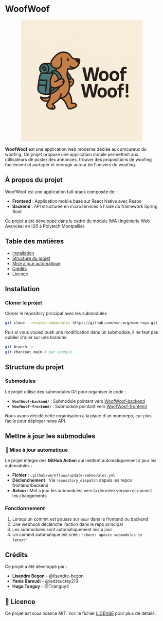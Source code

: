 # WoofWoof

<div align="center">
    <img src="logo.png" alt="WoofWoof Logo" width="400">
</div>

**WoofWoof** est une application web moderne dédiée aux amoureux du woofing. Ce projet propose une application mobile permettant aux utilisateurs de poster des annonces, trouver des propositions de woofing facilement et partager et interagir autour de l'univers du woofing.

## À propos du projet

WoofWoof est une application full-stack composée de :

- **Frontend** : Application mobile basé sur React Native avec Respo
- **Backend** : API structurée en microservices à l'aide du framework Spring Boot

Ce projet a été développé dans le cadre du module IWA (Ingénierie Web Avancée) en IG5 à Polytech Montpellier.

## Table des matières

- [Installation](#installation)
- [Structure du projet](#structure-du-projet)
- [Mise à jour automatique](#mise-à-jour-automatique)
- [Crédits](#crédits)
- [Licence](#licence)

## Installation

### Cloner le projet

Cloner le repository principal avec les submodules

```bash
git clone --recurse-submodules https://github.com/mon-org/mon-repo.git
```

Puis si vous voulez push une modification dans un submodule, il ne faut pas oublier d'aller sur une branche

```bash
git branch -a
git checkout main # par exemple
```

## Structure du projet

### Submodules

Le projet utilise des submodules Git pour organiser le code :

- **`WoofWoof-backend/`** : Submodule pointant vers [WoofWoof-backend](https://github.com/Titanguy4/WoofWoof-backend)
- **`WoofWoof-frontend/`** : Submodule pointant vers [WoofWoof-frontend](https://github.com/Titanguy4/WoofWoof-frontend)

Nous avons décidé cette organisation à la place d'un monorepo, car plus facile pour déployer notre API.

## Mettre à jour les submodules

### 🔄 Mise à jour automatique

Le projet intègre des **GitHub Action** qui mettent automatiquement à jour les submodules :

- **Fichier** : `.github/workflows/update-submodules.yml`
- **Déclenchement** : Via `repository_dispatch` depuis les repos frontend/backend
- **Action** : Met à jour les submodules vers la dernière version et commit les changements

### Fonctionnement

1. Lorsqu'un commit est poussé sur `main` dans le frontend ou backend
2. Une webhook déclenche l'action dans le repo principal
3. Les submodules sont automatiquement mis à jour
4. Un commit automatique est créé : `"chore: update submodules to latest"`

## Crédits

Ce projet a été développé par :

- **Lisandre Begon** - @lisandre-begon
- **Yanis Baroudi** - @ledzsucrey213
- **Hugo Tanguy** - @Titanguy4

## 📄 Licence

Ce projet est sous licence MIT. Voir le fichier [LICENSE](LICENSE) pour plus de détails.
